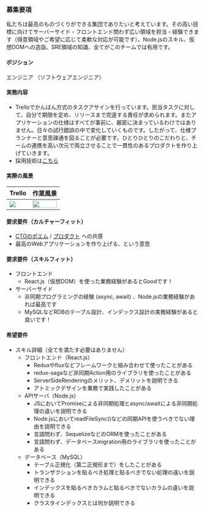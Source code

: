 ### 募集要項
私たちは最高のものづくりができる集団でありたいと考えています。その高い目標に向けてサーバーサイド・フロントエンド問わず広い領域を担当・経験できます（得意領域やご希望に応じて柔軟な対応が可能です）。Node.jsのスキル、仮想DOMへの造詣、SRE領域の知識、全てがこのチームでは有用です。


#### ポジション
エンジニア （ソフトウェアエンジニア）


#### 実務内容
 - Trelloでかんばん方式のタスクアサインを行っています。担当タスクに対して、自分で期限を定め、リリースまで完遂する責任が求められます。またアプリケーションの仕様はすべてが事前に、厳密に決まっているわけではありません。日々の試行錯誤の中で変化していくものです。したがって、仕様プランナーと意思疎通を図ることが必要です。ひとりひとりのこだわりと、チームの連携を高い次元で両立させることで一貫性のあるプロダクトを作り上げていきます。
- 採用技術は[こちら](https://commmune.hatenablog.com/entry/commmune-architecture)


#### 実際の風景

| Trello | 作業風景 |
| ---    |      ---|
|![](https://user-images.githubusercontent.com/6558862/67186738-ab828080-f423-11e9-9e5a-7a1d683f2cf8.png)|<img src="https://user-images.githubusercontent.com/6558862/67185954-f1d6e000-f421-11e9-966e-ccc0a02e3933.png" width=100% />|

 
#### 要求要件（カルチャーフィット）
 - [CTOのポエム](/cto-poem.md) / [プロダクト](https://commmune.jp/) への共感
 - 最高のWebアプリケーションを作り上げる、という意思


#### 要求要件（スキルフィット）
 - フロントエンド
     - React.js（仮想DOM）を使った業務経験があるとGoodです！
 - サーバーサイド
     - 非同期プログラミングの経験 (async, await) 、Node.jsの業務経験があれば最高です
     - MySQLなどRDBのテーブル設計、インデックス設計の実務経験があると良いです！


#### 希望要件
 - スキル詳細（全てを満たす必要はありません）
     - フロントエンド（React.js）
         - Reduxやfluxなどフレームワークと組み合わせて使ったことがある
         - redux-sagaなど非同期Action用のライブラリを使ったことがある
         - ServerSideRenderingのメリット、デメリットを説明できる
         - アトミックデザインを業務で実践したことがある
     - APIサーバ（Node.js）
         - JSにおいてPromiseによる非同期処理とasync/awaitによる非同期処理の違いを説明できる
         - Node.jsにおいてreadFileSync()などの同期APIを使うべきでない理由を説明できる
         - 言語問わず、SequelizeなどのORMを使ったことがある
         - 言語問わず、データベースmigration用のライブラリを使ったことがある
     - データベース（MySQL）
         - テーブル正規化（第二正規形まで）をしたことがある
         - トランザクションを貼るべき処理と貼るべきでない処理の違いを説明できる
         - インデックスを貼るべきカラムと貼るべきでないカラムの違いを説明できる
         - クラスタインデックスとは何か説明できる

